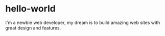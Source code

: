 # hello-world
I'm a newbie web developer, my dream is to build amazing web sites with great design and features.
